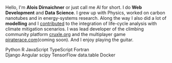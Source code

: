 Hello, I'm **Alois Dirnaichner** or just call me Al for short.
I do **Web Development** and **Data Science**.
I grew up with Physics, worked on carbon nanotubes and in energy-systems research.
Along the way I also did a lot of **modelling** and I [contributed](https://github.com/polca/premise) to the integration of life-cycle analysis with climate mitigation scenarios.
I was lead developer of the climbing community platform [cruxle.org](https://cruxle.org) and
the multiplayer game [piraterace.com](https://piraterace.com)(coming soon). And I enjoy playing the guitar.

<div class="h4 text-center">
    <span class="badge badge-link text-monospace text-muted">Python</span>
    <span class="badge badge-link text-monospace text-muted">R</span>
    <span class="badge badge-link text-monospace text-muted">JavaScript</span>
    <span class="badge badge-link text-monospace text-muted">TypeScript</span>
    <span class="badge badge-link text-monospace text-muted">Fortran</span>
</div>
<div class="h4 text-center">
    <span class="badge badge-link text-monospace text-muted">Django</span>
    <span class="badge badge-link text-monospace text-muted">Angular</span>
    <span class="badge badge-link text-monospace text-muted">scipy</span>
    <span class="badge badge-link text-monospace text-muted">TensorFlow</span>
    <span class="badge badge-link text-monospace text-muted">data.table</span>
    <span class="badge badge-link text-monospace text-muted">Docker</span>
</div>
